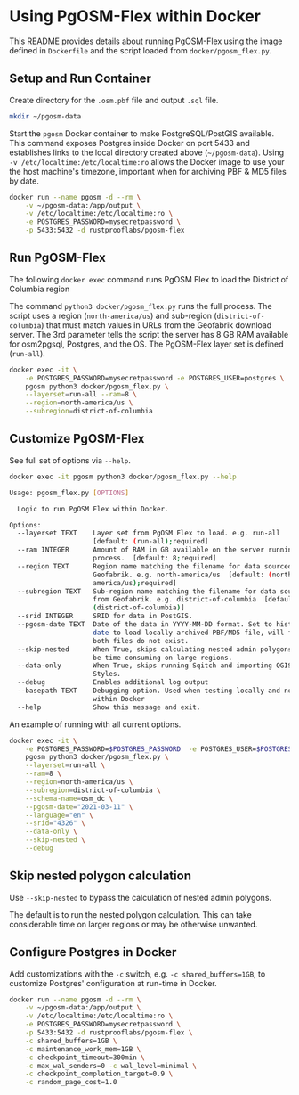 # Using PgOSM-Flex within Docker

This README provides details about running PgOSM-Flex using the image defined
in `Dockerfile` and the script loaded from `docker/pgosm_flex.py`.


## Setup and Run Container

Create directory for the `.osm.pbf` file and output `.sql` file.

```bash
mkdir ~/pgosm-data
```

Start the `pgosm` Docker container to make PostgreSQL/PostGIS available.
This command exposes Postgres inside Docker on port 5433 and establishes links
to the local directory created above (`~/pgosm-data`).
Using `-v /etc/localtime:/etc/localtime:ro` allows the Docker image to use
your the host machine's timezone, important when for archiving PBF & MD5 files by date.


```bash
docker run --name pgosm -d --rm \
    -v ~/pgosm-data:/app/output \
    -v /etc/localtime:/etc/localtime:ro \
    -e POSTGRES_PASSWORD=mysecretpassword \
    -p 5433:5432 -d rustprooflabs/pgosm-flex
```

## Run PgOSM-Flex

The following `docker exec` command runs PgOSM Flex to load the District of Columbia
region

The command  `python3 docker/pgosm_flex.py` runs the full process. The
script uses a region (`north-america/us`) and sub-region (`district-of-columbia`)
that must match values in URLs from the Geofabrik download server.
The 3rd parameter tells the script the server has 8 GB RAM available for osm2pgsql, Postgres, and the OS.  The PgOSM-Flex layer set is defined (`run-all`).


```bash
docker exec -it \
    -e POSTGRES_PASSWORD=mysecretpassword -e POSTGRES_USER=postgres \
    pgosm python3 docker/pgosm_flex.py \
    --layerset=run-all --ram=8 \
    --region=north-america/us \
    --subregion=district-of-columbia
```


## Customize PgOSM-Flex

See full set of options via `--help`.

```bash
docker exec -it pgosm python3 docker/pgosm_flex.py --help
```

```bash
Usage: pgosm_flex.py [OPTIONS]

  Logic to run PgOSM Flex within Docker.

Options:
  --layerset TEXT    Layer set from PgOSM Flex to load. e.g. run-all
                     [default: (run-all);required]
  --ram INTEGER      Amount of RAM in GB available on the server running this
                     process.  [default: 8;required]
  --region TEXT      Region name matching the filename for data sourced from
                     Geofabrik. e.g. north-america/us  [default: (north-
                     america/us);required]
  --subregion TEXT   Sub-region name matching the filename for data sourced
                     from Geofabrik. e.g. district-of-columbia  [default:
                     (district-of-columbia)]
  --srid INTEGER     SRID for data in PostGIS.
  --pgosm-date TEXT  Date of the data in YYYY-MM-DD format. Set to historic
                     date to load locally archived PBF/MD5 file, will fail if
                     both files do not exist.
  --skip-nested      When True, skips calculating nested admin polygons. Can
                     be time consuming on large regions.
  --data-only        When True, skips running Sqitch and importing QGIS
                     Styles.
  --debug            Enables additional log output
  --basepath TEXT    Debugging option. Used when testing locally and not
                     within Docker
  --help             Show this message and exit.
```

An example of running with all current options.

```bash
docker exec -it \
    -e POSTGRES_PASSWORD=$POSTGRES_PASSWORD  -e POSTGRES_USER=$POSTGRES_USER \
    pgosm python3 docker/pgosm_flex.py \
    --layerset=run-all \
    --ram=8 \
    --region=north-america/us \
    --subregion=district-of-columbia \
    --schema-name=osm_dc \
    --pgosm-date="2021-03-11" \
    --language="en" \
    --srid="4326" \
    --data-only \
    --skip-nested \
    --debug
```


## Skip nested polygon calculation

Use `--skip-nested` to bypass the calculation of nested admin polygons.

The default is to run the nested polygon calculation. This can take considerable time on larger regions or may
be otherwise unwanted.


## Configure Postgres in Docker

Add customizations with the `-c` switch, e.g. `-c shared_buffers=1GB`,
to customize Postgres' configuration at run-time in Docker.


```bash
docker run --name pgosm -d --rm \
    -v ~/pgosm-data:/app/output \
    -v /etc/localtime:/etc/localtime:ro \
    -e POSTGRES_PASSWORD=mysecretpassword \
    -p 5433:5432 -d rustprooflabs/pgosm-flex \
    -c shared_buffers=1GB \
    -c maintenance_work_mem=1GB \
    -c checkpoint_timeout=300min \
    -c max_wal_senders=0 -c wal_level=minimal \
    -c checkpoint_completion_target=0.9 \
    -c random_page_cost=1.0
```



